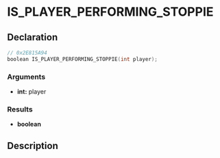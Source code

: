 # IS_PLAYER_PERFORMING_STOPPIE

## Declaration
```cpp
// 0x2E815A94
boolean IS_PLAYER_PERFORMING_STOPPIE(int player);
```

### Arguments
- **int:** player

### Results
- **boolean**

## Description
